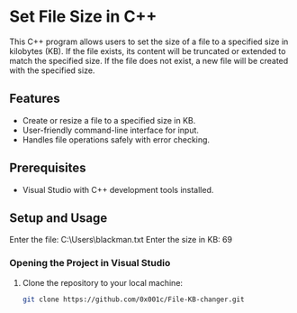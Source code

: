 # Set File Size in C++

This C++ program allows users to set the size of a file to a specified size in kilobytes (KB). If the file exists, its content will be truncated or extended to match the specified size. If the file does not exist, a new file will be created with the specified size.

## Features

- Create or resize a file to a specified size in KB.
- User-friendly command-line interface for input.
- Handles file operations safely with error checking.

## Prerequisites

- Visual Studio with C++ development tools installed.

## Setup and Usage

Enter the file: C:\Users\blackman.txt
Enter the size in KB: 69


### Opening the Project in Visual Studio

1. Clone the repository to your local machine:
   ```bash
   git clone https://github.com/0x001c/File-KB-changer.git
